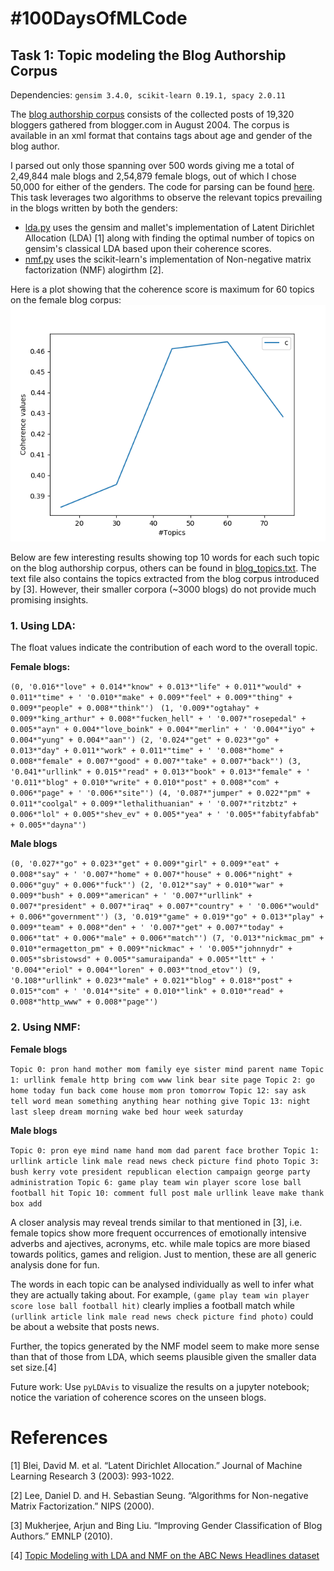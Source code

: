 # #100DaysOfMLCode

## Task 1: Topic modeling the Blog Authorship Corpus

Dependencies: `gensim 3.4.0, scikit-learn 0.19.1, spacy 2.0.11`

The [blog authorship corpus](http://u.cs.biu.ac.il/~koppel/BlogCorpus.htm) consists of the collected posts of 19,320 bloggers gathered from blogger.com in August 2004. The corpus is available in an xml format that contains tags about age and gender of the blog author. 

I parsed out only those spanning over 500 words giving me a total of 2,49,844 male blogs and 2,54,879 female blogs, out of which I chose 50,000 for either of the genders. The code for parsing can be found [here](https://github.com/Saurav0074/Gender-Classification-of-Blog-Author/blob/master/parse_xml.py). This task leverages two algorithms to observe the relevant topics prevailing in the blogs written by both the genders:

* [lda.py](https://github.com/Saurav0074/100daysOfMLCode/blob/master/blog_topic_modeling/code/lda.py) uses the gensim and mallet's implementation of Latent Dirichlet Allocation (LDA) [1] along with finding the optimal number of topics on gensim's classical LDA based upon their coherence scores.
* [nmf.py](https://github.com/Saurav0074/100daysOfMLCode/blob/master/blog_topic_modeling/code/nmf.py) uses the scikit-learn's implementation of Non-negative matrix factorization (NMF) alogirthm [2]. 

Here is a plot showing that the coherence score is maximum for 60 topics on the female blog corpus:
![Optimal no. of topics](/blog_topic_modeling/outputs/female_blogs.png)

Below are few interesting results showing top 10 words for each such topic on the blog authorship corpus, others can be found in [blog_topics.txt](https://github.com/Saurav0074/100daysOfMLCode/blob/master/blog_topic_modeling/outputs/blog_topics.txt). The text file also contains the topics extracted from the blog corpus introduced by [3]. However, their smaller corpora (~3000 blogs) do not provide much promising insights.

### 1.  Using LDA: 

The float values indicate the contribution of each word to the overall topic.

**Female blogs:**

`(0,
 '0.016*"love" + 0.014*"know" + 0.013*"life" + 0.011*"would" + 0.011*"time" + '
 '0.010*"make" + 0.009*"feel" + 0.009*"thing" + 0.009*"people" + 0.008*"think"')
 `
 `
(1,
 '0.009*"ogtahay" + 0.009*"king_arthur" + 0.008*"fucken_hell" + '
 '0.007*"rosepedal" + 0.005*"ayn" + 0.004*"love_boink" + 0.004*"merlin" + '
 '0.004*"iyo" + 0.004*"yung" + 0.004*"aan"')
(2,
 '0.024*"get" + 0.023*"go" + 0.013*"day" + 0.011*"work" + 0.011*"time" + '
 '0.008*"home" + 0.008*"female" + 0.007*"good" + 0.007*"take" + 0.007*"back"')
(3,
 '0.041*"urllink" + 0.015*"read" + 0.013*"book" + 0.013*"female" + '
 '0.011*"blog" + 0.010*"write" + 0.010*"post" + 0.008*"com" + 0.006*"page" + '
 '0.006*"site"')
(4,
 '0.087*"jumper" + 0.022*"pm" + 0.011*"coolgal" + 0.009*"lethalithuanian" + '
 '0.007*"ritzbtz" + 0.006*"lol" + 0.005*"shev_ev" + 0.005*"yea" + '
 '0.005*"fabityfabfab" + 0.005*"dayna"')
`

**Male blogs**

`(0,
 '0.027*"go" + 0.023*"get" + 0.009*"girl" + 0.009*"eat" + 0.008*"say" + '
 '0.007*"home" + 0.007*"house" + 0.006*"night" + 0.006*"guy" + 0.006*"fuck"')
 (2,
 '0.012*"say" + 0.010*"war" + 0.009*"bush" + 0.009*"american" + '
 '0.007*"urllink" + 0.007*"president" + 0.007*"iraq" + 0.007*"country" + '
 '0.006*"would" + 0.006*"government"')
 (3,
 '0.019*"game" + 0.019*"go" + 0.013*"play" + 0.009*"team" + 0.008*"den" + '
 '0.007*"get" + 0.007*"today" + 0.006*"tat" + 0.006*"male" + 0.006*"match"')
(7,
 '0.013*"nickmac_pm" + 0.010*"ermagetton_pm" + 0.009*"nickmac" + '
 '0.005*"johnnydr" + 0.005*"sbristowsd" + 0.005*"samuraipanda" + 0.005*"ltt" + '
 '0.004*"eriol" + 0.004*"loren" + 0.003*"tnod_etov"')
 (9,
 '0.108*"urllink" + 0.023*"male" + 0.021*"blog" + 0.018*"post" + 0.015*"com" + '
 '0.014*"site" + 0.010*"link" + 0.010*"read" + 0.008*"http_www" + 0.008*"page"')
`
### 2. Using NMF:

**Female blogs**

`Topic 0:
pron hand mother mom family eye sister mind parent name
Topic 1:
urllink female http bring com www link bear site page
Topic 2:
go home today fun back come house mom pron tomorrow
Topic 12:
say ask tell word mean something anything hear nothing give
Topic 13:
night last sleep dream morning wake bed hour week saturday
`

**Male blogs**

`Topic 0:
pron eye mind name hand mom dad parent face brother
Topic 1:
urllink article link male read news check picture find photo
Topic 3:
bush kerry vote president republican election campaign george party administration
Topic 6:
game play team win player score lose ball football hit
Topic 10:
comment full post male urllink leave make thank box add
`

A closer analysis may reveal trends similar to that mentioned in [3], i.e. female topics show more frequent occurrences of emotionally intensive adverbs and ajectives, acronyms, etc. while male topics are more biased towards politics, games and religion. Just to mention, these are all generic analysis done for fun.

The words in each topic can be analysed individually as well to infer what they are actually taking about. For example, `(game play team win player score lose ball football hit)` clearly implies a football match while `(urllink article link male read news check picture find photo)` could be about a website that posts news.

Further, the topics generated by the NMF model seem to make more sense than that of those from LDA, which seems plausible given the smaller data set size.[4]

Future work: Use `pyLDAvis` to visualize the results on a jupyter notebook; notice the variation of coherence scores on the unseen blogs.

# References
[1] Blei, David M. et al. “Latent Dirichlet Allocation.” Journal of Machine Learning Research 3 (2003): 993-1022.

[2] Lee, Daniel D. and H. Sebastian Seung. “Algorithms for Non-negative Matrix Factorization.” NIPS (2000).

[3] Mukherjee, Arjun and Bing Liu. “Improving Gender Classification of Blog Authors.” EMNLP (2010).

[4] [Topic Modeling with LDA and NMF on the ABC News Headlines dataset](https://medium.com/ml2vec/topic-modeling-is-an-unsupervised-learning-approach-to-clustering-documents-to-discover-topics-fdfbf30e27df)
